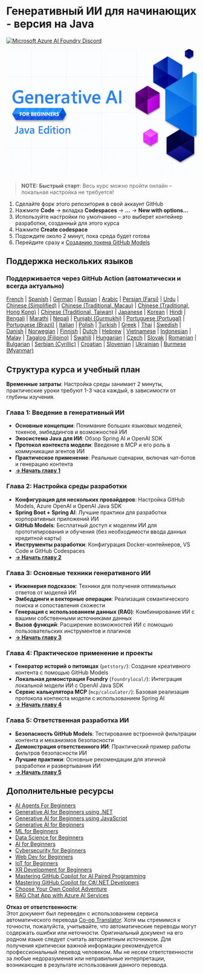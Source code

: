 <!--
CO_OP_TRANSLATOR_METADATA:
{
  "original_hash": "2ee0f50497c11d1941347ac61fb017a9",
  "translation_date": "2025-07-21T17:28:51+00:00",
  "source_file": "README.md",
  "language_code": "ru"
}
-->
# Генеративный ИИ для начинающих - версия на Java
[![Microsoft Azure AI Foundry Discord](https://dcbadge.limes.pink/api/server/ByRwuEEgH4)](https://discord.com/invite/ByRwuEEgH4)

![Генеративный ИИ для начинающих - версия на Java](../../translated_images/beg-genai-series.61edc4a6b2cc54284fa2d70eda26dc0ca2669e26e49655b842ea799cd6e16d2a.ru.png)

> **NOTE: Быстрый старт**: Весь курс можно пройти онлайн – локальная настройка не требуется!
1. Сделайте форк этого репозитория в свой аккаунт GitHub
2. Нажмите **Code** → вкладка **Codespaces** → **...** → **New with options...**
3. Используйте настройки по умолчанию – это выберет контейнер разработки, созданный для этого курса
4. Нажмите **Create codespace**
5. Подождите около 2 минут, пока среда будет готова
6. Перейдите сразу к [Созданию токена GitHub Models](./02-SetupDevEnvironment/README.md#step-2-create-a-github-personal-access-token)

## Поддержка нескольких языков

### Поддерживается через GitHub Action (автоматически и всегда актуально)

[French](../fr/README.md) | [Spanish](../es/README.md) | [German](../de/README.md) | [Russian](./README.md) | [Arabic](../ar/README.md) | [Persian (Farsi)](../fa/README.md) | [Urdu](../ur/README.md) | [Chinese (Simplified)](../zh/README.md) | [Chinese (Traditional, Macau)](../mo/README.md) | [Chinese (Traditional, Hong Kong)](../hk/README.md) | [Chinese (Traditional, Taiwan)](../tw/README.md) | [Japanese](../ja/README.md) | [Korean](../ko/README.md) | [Hindi](../hi/README.md) | [Bengali](../bn/README.md) | [Marathi](../mr/README.md) | [Nepali](../ne/README.md) | [Punjabi (Gurmukhi)](../pa/README.md) | [Portuguese (Portugal)](../pt/README.md) | [Portuguese (Brazil)](../br/README.md) | [Italian](../it/README.md) | [Polish](../pl/README.md) | [Turkish](../tr/README.md) | [Greek](../el/README.md) | [Thai](../th/README.md) | [Swedish](../sv/README.md) | [Danish](../da/README.md) | [Norwegian](../no/README.md) | [Finnish](../fi/README.md) | [Dutch](../nl/README.md) | [Hebrew](../he/README.md) | [Vietnamese](../vi/README.md) | [Indonesian](../id/README.md) | [Malay](../ms/README.md) | [Tagalog (Filipino)](../tl/README.md) | [Swahili](../sw/README.md) | [Hungarian](../hu/README.md) | [Czech](../cs/README.md) | [Slovak](../sk/README.md) | [Romanian](../ro/README.md) | [Bulgarian](../bg/README.md) | [Serbian (Cyrillic)](../sr/README.md) | [Croatian](../hr/README.md) | [Slovenian](../sl/README.md) | [Ukrainian](../uk/README.md) | [Burmese (Myanmar)](../my/README.md)

## Структура курса и учебный план

**Временные затраты**: Настройка среды занимает 2 минуты, практические уроки требуют 1-3 часа каждый, в зависимости от глубины изучения.

### **Глава 1: Введение в генеративный ИИ**
- **Основные концепции**: Понимание больших языковых моделей, токенов, эмбеддингов и возможностей ИИ
- **Экосистема Java для ИИ**: Обзор Spring AI и OpenAI SDK
- **Протокол контекста модели**: Введение в MCP и его роль в коммуникации агентов ИИ
- **Практическое применение**: Реальные сценарии, включая чат-ботов и генерацию контента
- **[→ Начать главу 1](./01-IntroToGenAI/README.md)**

### **Глава 2: Настройка среды разработки**
- **Конфигурация для нескольких провайдеров**: Настройка GitHub Models, Azure OpenAI и OpenAI Java SDK
- **Spring Boot + Spring AI**: Лучшие практики для разработки корпоративных приложений ИИ
- **GitHub Models**: Бесплатный доступ к моделям ИИ для прототипирования и обучения (без необходимости ввода данных кредитной карты)
- **Инструменты разработки**: Конфигурация Docker-контейнеров, VS Code и GitHub Codespaces
- **[→ Начать главу 2](./02-SetupDevEnvironment/README.md)**

### **Глава 3: Основные техники генеративного ИИ**
- **Инженерия подсказок**: Техники для получения оптимальных ответов от моделей ИИ
- **Эмбеддинги и векторные операции**: Реализация семантического поиска и сопоставления схожести
- **Генерация с использованием данных (RAG)**: Комбинирование ИИ с вашими собственными источниками данных
- **Вызов функций**: Расширение возможностей ИИ с помощью пользовательских инструментов и плагинов
- **[→ Начать главу 3](./03-CoreGenerativeAITechniques/README.md)**

### **Глава 4: Практическое применение и проекты**
- **Генератор историй о питомцах** (`petstory/`): Создание креативного контента с помощью GitHub Models
- **Локальная демонстрация Foundry** (`foundrylocal/`): Интеграция локальной модели ИИ с OpenAI Java SDK
- **Сервис калькулятора MCP** (`mcp/calculator/`): Базовая реализация протокола контекста модели с использованием Spring AI
- **[→ Начать главу 4](./04-PracticalSamples/README.md)**

### **Глава 5: Ответственная разработка ИИ**
- **Безопасность GitHub Models**: Тестирование встроенной фильтрации контента и механизмов безопасности
- **Демонстрация ответственного ИИ**: Практический пример работы фильтров безопасности ИИ
- **Лучшие практики**: Основные рекомендации для этичной разработки и развертывания ИИ
- **[→ Начать главу 5](./05-ResponsibleGenAI/README.md)**

## Дополнительные ресурсы 

- [AI Agents For Beginners](https://github.com/microsoft/ai-agents-for-beginners)
- [Generative AI for Beginners using .NET](https://github.com/microsoft/Generative-AI-for-beginners-dotnet)
- [Generative AI for Beginners using JavaScript](https://github.com/microsoft/generative-ai-with-javascript)
- [Generative AI for Beginners](https://github.com/microsoft/generative-ai-for-beginners)
- [ML for Beginners](https://aka.ms/ml-beginners)
- [Data Science for Beginners](https://aka.ms/datascience-beginners)
- [AI for Beginners](https://aka.ms/ai-beginners)
- [Cybersecurity for Beginners](https://github.com/microsoft/Security-101)
- [Web Dev for Beginners](https://aka.ms/webdev-beginners)
- [IoT for Beginners](https://aka.ms/iot-beginners)
- [XR Development for Beginners](https://github.com/microsoft/xr-development-for-beginners)
- [Mastering GitHub Copilot for AI Paired Programming](https://aka.ms/GitHubCopilotAI)
- [Mastering GitHub Copilot for C#/.NET Developers](https://github.com/microsoft/mastering-github-copilot-for-dotnet-csharp-developers)
- [Choose Your Own Copilot Adventure](https://github.com/microsoft/CopilotAdventures)
- [RAG Chat App with Azure AI Services](https://github.com/Azure-Samples/azure-search-openai-demo-java)

**Отказ от ответственности**:  
Этот документ был переведен с использованием сервиса автоматического перевода [Co-op Translator](https://github.com/Azure/co-op-translator). Хотя мы стремимся к точности, пожалуйста, учитывайте, что автоматические переводы могут содержать ошибки или неточности. Оригинальный документ на его родном языке следует считать авторитетным источником. Для получения критически важной информации рекомендуется профессиональный перевод человеком. Мы не несем ответственности за любые недоразумения или неправильные интерпретации, возникающие в результате использования данного перевода.